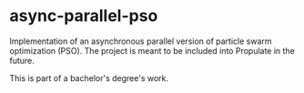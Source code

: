 # async-parallel-pso
Implementation of an asynchronous parallel version of particle swarm optimization (PSO). The project is meant to be included into Propulate in the future.

This is part of a bachelor's degree's work.
